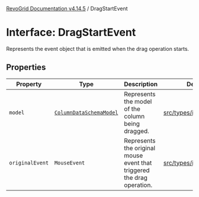 [RevoGrid Documentation v4.14.5](README.md) / DragStartEvent

# Interface: DragStartEvent

Represents the event object that is emitted when the drag operation starts.

## Properties

| Property | Type | Description | Defined in |
| ------ | ------ | ------ | ------ |
| `model` | [`ColumnDataSchemaModel`](Interface.ColumnDataSchemaModel.md) | Represents the model of the column being dragged. | [src/types/interfaces.ts:702](https://github.com/revolist/revogrid/blob/395fb64310e6654557393205ff295dbb2f4142c5/src/types/interfaces.ts#L702) |
| `originalEvent` | `MouseEvent` | Represents the original mouse event that triggered the drag operation. | [src/types/interfaces.ts:697](https://github.com/revolist/revogrid/blob/395fb64310e6654557393205ff295dbb2f4142c5/src/types/interfaces.ts#L697) |
